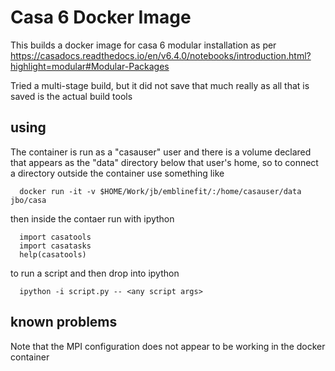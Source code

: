 Casa 6 Docker Image
===================

This builds a docker image for casa 6 modular installation as per
https://casadocs.readthedocs.io/en/v6.4.0/notebooks/introduction.html?highlight=modular#Modular-Packages

Tried a multi-stage build, but it did not save that much really as all that 
is saved is the actual build tools

using
-----

The container is run as a "casauser" user and there is a volume declared that appears
as the "data" directory below that user's home, so to connect a directory outside the
container use something like

      docker run -it -v $HOME/Work/jb/emblinefit/:/home/casauser/data jbo/casa

then inside the contaer
run with ipython

      import casatools
      import casatasks
      help(casatools)
      
to run a script and then drop into ipython

      ipython -i script.py -- <any script args>
      

known problems
--------------

Note that the MPI configuration does not appear to be working in the docker container 


